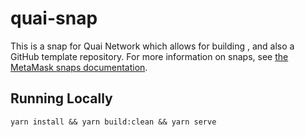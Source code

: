 # quai-snap

This is a snap for Quai Network which allows for building , and also a GitHub template repository.
For more information on snaps, see [the MetaMask snaps documentation](https://docs.metamask.io/guide/snaps.html#what-is-snaps).

## Running Locally

`yarn install && yarn build:clean && yarn serve`
